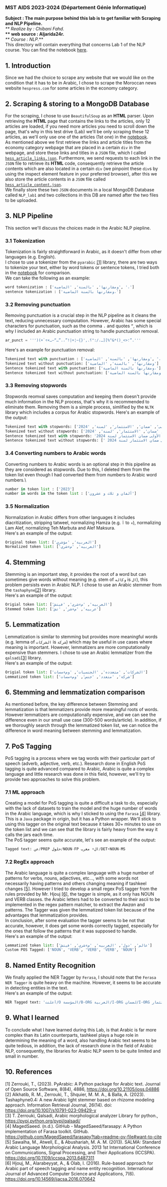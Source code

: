 ### MST AIDS 2023-2024 (Département Génie Informatique)
**Subject : The main purpose behind this lab is to get familiar with Scraping and NLP Pipeline.***\
** Realize by : Chibani Fahd.***\
** web source : Aljarida24r.***\
** Course : NLP.***\
This directory will contain everything that concerns Lab 1 of the NLP course.
You can find the notebook [here](https://github.com/Samashi47/NLP_Labs/blob/main/Lab1/lab1.ipynb).
## 1. Introduction
Since we had the choice to scrape any website that we would like on the condition that it has to be in Arabic, I chose to scrape the Moroccan news website `hespress.com` for some articles in the economy category.
## 2. Scraping & storing to a MongoDB Database
For the scraping, I chose to use `BeautifulSoup` as an **HTML** parser. Upon retrieving the **HTML** page that contains the links to the articles, only 12 articles are loaded, if you need more articles you need to scroll down the page, that's why in this test drive (Lab) we'll be only scraping these 12 articles, as we'll only use one of the articles (1st one) in the [notebook](https://github.com/Samashi47/NLP_Labs/blob/main/Lab1/lab1.ipynb).\
As mentioned above we first retrieve the links and article titles from the economy category webpage that are placed in a certain `div` in the webpage, and store these links and titles in a `JSON` file, which I called [`hess_article_links.json`](https://github.com/Samashi47/NLP_Labs/blob/main/Lab1/data/hess_article_links.json). Furthermore, we send requests to each link in the `JSON` file to retrieve its **HTML** code, consequently retrieve the article contents which are also located in a certain `div` (we pinpoint these `div`s by using the inspect element feature in your preferred browser), after this we also store the article contents in a `JSON` file called [`hess_article_content.json`](https://github.com/Samashi47/NLP_Labs/blob/main/Lab1/data/hess_article_content.json).\
We finally store these two `JSON` documents in a local MongoDB Database called `NLP_lab1` and two collections in this DB are named after the two files to be uploaded.
## 3. NLP Pipeline
This section we'll discuss the choices made in the Arabic NLP piepline.
### 3.1 Tokenization
Tokenization is fairly straightforward in Arabic, as it doesn't differ from other languages (e.g. English).\
I chose to use a tokenizer from the `pyarabic` [[1]](#1) library, there are two ways to tokenize your text, either by word tokens or sentence tokens, I tried both in the [notebook](https://github.com/Samashi47/NLP_Labs/blob/main/Lab1/lab1.ipynb) for comparison.\
We can take the following as an example:
```python
word tokenization : ['ومقارنها', 'بالسنة', 'الماضية', '،']
sentence tokenization : ['ومقارنها بالسنة الماضية،']
```
### 3.2 Removing punctuation
Removing punctuation is a crucial step in the NLP pipeline as it cleans the text, reducing unnecessary computation. However, Arabic has some special characters for punctuation, such as the comma `،` and quotes `”`, which is why I included an Arabic punctuation string to handle punctuation removal.
```python
ar_punct = ''')(+`÷×؛<>_()*&^%][ـ،/:"؟.,'{}~¦+|!”،.”…“–ـ”.'''
```
Here's an example for punctuation removal:
```python
Tokenized text with punctuation : ['ومقارنها', 'بالسنة', 'الماضية', '،']
Tokenized text without punctuation: ['ومقارنها', 'بالسنة', 'الماضية']
Sentence tokenized text with punctuation: ['ومقارنها بالسنة الماضية،']
Sentence tokenized text without punctuation: ['ومقارنها بالسنة الماضية']
```
### 3.3 Removing stopwords
Stopwords reomval saves computation and keeping them doesn't provide much information in the NLP process, that's why it is recommended to eliminate them. Removing them is a simple process, simlified by the `NLTK` library which includes a corpus for Arabic stopwords.
Here's an example of the output:
```python
Tokenized text with stopwords: ['في', 'افتتاحية', 'النشرة', 'الفصلية', 'الأولى', 'ضمان', 'الاستثمار', 'لسنة', '2024']
Tokenized text without stopwords: ['افتتاحية', 'النشرة', 'الفصلية', 'الأولى', 'ضمان', 'الاستثمار', 'لسنة', '2024']
Sentence tokenized text with stopwords: 'في افتتاحية النشرة الفصلية الأولى ضمان الاستثمار لسنة 2024'
Sentence tokenized text without stopwords: [' افتتاحية النشرة الفصلية الأولى ضمان الاستثمار لسنة 2024']
```
### 3.4 Converting numbers to Arabic words
Converting numbers to Arabic words is an optional step in this pipeline as they are considered as stopwords. Due to this, I deleted them from the token list even though I had converted them from numbers to Arabic word numbers.\
```python
number in token list : ['2023']
number in words in the token list : ['ألفان و ثلاث و عشرون']
```
### 3.5 Normalization
Normalization in Arabic differs from other languages it includes diacritization, stripping tatweel, normalizing Hamza (e.g. `أ` to `ء`), normalizing Lam Alef, normalizing Teh Marbuta and Alef Maksura.\
Here's an example of the output:
```python
Original token list: ['العربية', 'مؤشري']
Normalized token list: ['العربيه', 'مءشري']
```
## 4. Stemming
Stemming is an important step, it provides the root of a word but can sometimes give words without meaning (e.g. stem of `وكاله` is `ال`), this problem persists even in Arabic NLP. I chose to use an Arabic stemmer from the `tashaphyne`[[2]](#2) library.\
Here's an example of the output:
```python
Origial token list: ['العربيه', 'مءشري', 'فيتش']
Stemmed token list: ['عربيه', 'مءشر', 'تش']
```
## 5. Lemmatization
Lemmatization is similar to stemming but provides more meaningful words (e.g. lemma of `الشركات` is `شركة`) which may be useful in use cases where meaning is important. However, lemmatizers are more computationally expensive than stemmers. I chose to use an Arabic lemmatizer from the `qalsadi`[[3]](#3) library.\
Here's an example of the output:
```python
Origial token list: ['الشركات', 'متعدده', 'الجنسيات', 'ومءسسات']
Lemmatized token list: ['شركة', 'متعدد', 'جنس', 'ومءسسات']
```
## 6. Stemming and lemmatization comparison
As mentioned before, the key difference between Stemming and lemmatization is that lemmatizers provide more meaningful roots of words. However lemmatizers are computationally expensive, and we can see the difference even in our small use case (300-500 words/article). In addition, if we thoroughly search through the lemmatized token list, we can notice the difference in word meaning between stemming and lemmatization.
## 7. PoS Tagging
PoS tagging is a process where we tag words with their particular part of speech (adverb, adjective, verb, etc.). Research done in English PoS tagging is quite advanced compared to Arabic, Arabic is quite a complex language and little research was done in this field, however, we'll try to provide two approaches to solve this problem.
### 7.1 ML approach
Creating a model for PoS tagging is quite a difficult a task to do, especially with the lack of datasets to train the model and the huge number of words in the Arabic language, which is why I sticked to using the `Farasa` [[4]](#4) library. This is a `Java` package in origin, but it has a Python wrapper. We'll stick to using this tagger on the original text because it takes 30+ minutes to use on the token list and we can see that the library is fairly heavy from the way it calls the jars each time.\
The PoS tagger seems quite accurate, let's see an example of the output:
```python
Tagged text: عن/PREP حلول/NOUN-FP ال+ مغرب/DET+NOUN-MS
```
### 7.2 RegEx approach
The Arabic language is quite a complex language with a huge number of patterns for verbs, nouns, adjectives, etc..., with some words not necessarily having patterns and others changing meaning if tashkeel changes [[5]](#5). However I tried to develop a small regex PoS tagger from the rules provided by Mr. Hjouj [[6]](#6), the tagger is simple, as it only has NOUN and VERB classes. the Arabic letters had to be converted to their ascii to be implemented in the regex pattern matcher, to extract the *Awzan* and patterns. The Tagger was given the lemmatized token list because of the advantages that lemmatization provides.\
In conclusion, after some evaluation the tagger seems to be not that accurate, however, it does get some words correctly tagged, especially for the ones that follow the patterns that it was supposed to handle.\
Here's an example of the output:
```python
Lemmatized token list: ['عالم', 'دول', 'العربيه', 'مءشري', 'فيتش']
Custom POS Tagged: ['NOUN', 'VERB', 'VERB', 'VERB', 'NOUN']
```
## 8. Named Entity Recognition
We finally applied the NER Tagger by `Ferasa`, I should note that the `Ferasa NER Tagger` is quite heavy on the machine.
However, it seems to be accurate in detecting entities in the text.\
Here's an example of the output:
```python
NER Tagged text: 'أعلنت/O المؤسسة/B-ORG العربية/I-ORG لضمان/I-ORG الاستثمار'
```
## 9. What I learned
To conclude what I have learned during this Lab, is that Arabic is far more complex than its Latin counterparts, tashkeel plays a huge role in determining the meaning of a word, also handling Arabic text seems to be quite tedious, in addition, the lack of research done in the field of Arabic NLP, consequently, the libraries for Arabic NLP seem to be quite limited and small in number.
## 10. References
<a id="1">[1]</a> Zerrouki, T., (2023). PyArabic: A Python package for Arabic text. Journal of Open Source Software, 8(84), 4886, https://doi.org/10.21105/joss.04886 \
<a id="2">[2]</a> Alkhatib, R. M., Zerrouki, T., Shquier, M. M. A., & Balla, A. (2023). Tashaphyne0.4: A new Arabic light stemmer based on rhizome modeling approach. Information Retrieval Journal, 26(14). doi: https://doi.org/10.1007/s10791-023-09429-y \
<a id="3">[3]</a> T. Zerrouki, Qalsadi, Arabic morphological analyzer Library for python.,  https://pypi.python.org/pypi/qalsadi/ \
<a id="4">[4]</a> MagedSaeed. (n.d.). GitHub - MagedSaeed/farasapy: A Python implementation of Farasa toolkit. GitHub. https://github.com/MagedSaeed/farasapy?tab=readme-ov-file#want-to-cite \
<a id="5">[5]</a> Sawalha, M., Atwell, E., & Abushariah, M. A. M. (2013). SALMA: Standard Arabic Language Morphological Analysis. 2013 1st International Conference on Communications, Signal Processing, and Their Applications (ICCSPA). https://doi.org/10.1109/iccspa.2013.6487311 \
<a id="6">[6]</a> Hjouj, M., Alarabeyyat, A., & Olab, I. (2016). Rule-based approach for Arabic part of speech tagging and name entity recognition. International Journal of Advanced Computer Science and Applications, 7(6). https://doi.org/10.14569/ijacsa.2016.070642
